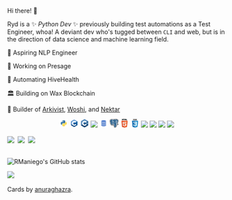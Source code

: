 Hi there! 👋

Ryd is a ✨ _Python Dev_ ✨ previously building test automations as a Test Engineer, whoa! A deviant dev who's tugged between `CLI` and web, but is in the direction of data science and machine learning field.

  💼 Aspiring NLP Engineer
  
  🔮 Working on Presage
  
  🐝 Automating HiveHealth
  
  🏛️ Building on Wax Blockchain
  
  🧰 Builder of [Arkivist](https://github.com/rmaniego/arkivist), [Woshi](https://github.com/rmaniego/woshi), and [Nektar](https://github.com/rmaniego/nektar)
  
<div style="text-align: center;">
  <code><a href="#"><img src="https://raw.githubusercontent.com/github/explore/80688e429a7d4ef2fca1e82350fe8e3517d3494d/topics/python/python.png" width="20px"></a></code>
  <code><a href="#"><img src="https://raw.githubusercontent.com/github/explore/80688e429a7d4ef2fca1e82350fe8e3517d3494d/topics/c/c.png" width="20px"></a></code>
  <code><a href="#"><img src="https://raw.githubusercontent.com/github/explore/80688e429a7d4ef2fca1e82350fe8e3517d3494d/topics/cpp/cpp.png" width="20px"></a></code>
  <code><a href="#"><img src="https://skillicons.dev/icons?i=flask&theme=light" height="20px"></a></code>
  <code><a href="#"><img src="https://raw.githubusercontent.com/github/explore/80688e429a7d4ef2fca1e82350fe8e3517d3494d/topics/sql/sql.png" width="20px"></a></code>
  <code><a href="#"><img src="https://raw.githubusercontent.com/github/explore/80688e429a7d4ef2fca1e82350fe8e3517d3494d/topics/postgresql/postgresql.png" width="20px"></a></code>
  <code><a href="#"><img src="https://raw.githubusercontent.com/github/explore/80688e429a7d4ef2fca1e82350fe8e3517d3494d/topics/html/html.png" width="20px"></a></code>
  <code><a href="#"><img src="https://raw.githubusercontent.com/github/explore/80688e429a7d4ef2fca1e82350fe8e3517d3494d/topics/css/css.png" width="20px"></a></code>
  <code><a href="#"><img src="https://skillicons.dev/icons?i=js&theme=light" height="20px"></a></code>
  <code><a href="#"><img src="https://skillicons.dev/icons?i=ts&theme=light" height="20px"></a></code>
  <code><a href="#"><img src="https://skillicons.dev/icons?i=nuxtjs&theme=light" height="20px"></a></code>
  <code><a href="#"><img src="https://skillicons.dev/icons?i=r&theme=light" height="20px"></a></code>
</div>

<br>

<div>
  <span><a href="https://www.linkedin.com/in/rodmaniego/"><img src="https://img.shields.io/badge/LinkedIn-0077B5?style=for-the-badge&logo=linkedin&logoColor=white" height="20px"></a><span>&nbsp;
  <span><a href="https://rodmaniego.wordpress.com/"><img src="https://img.shields.io/badge/Wordpress-21759B?style=for-the-badge&logo=wordpress&logoColor=white" height="20px"></a><span>&nbsp;
  <span><a href="https://www.hackerrank.com/leaderboard?filter=Philippines&filter_on=country&limit=25&page=1&track=python&type=practice"><img src="https://img.shields.io/badge/-Hackerrank-2EC866?style=for-the-badge&logo=HackerRank&logoColor=white" height="20px"></a>
</div>
    

<br>

![RManiego's GitHub stats](https://github-readme-stats.vercel.app/api?username=rmaniego&show_icons=true&include_all_commits=true)

![](https://github-readme-stats.vercel.app/api/top-langs/?username=rmaniego&layout=compact&theme=buefy&hide_border=true)


Cards by [anuraghazra](https://github.com/anuraghazra/github-readme-stats).
